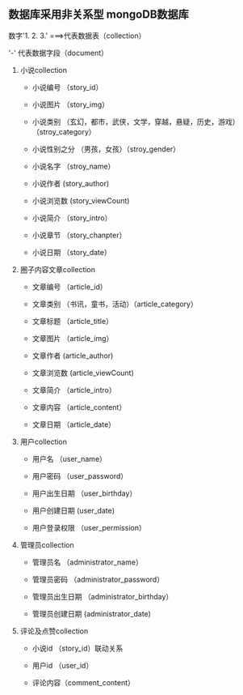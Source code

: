 ## 数据库采用非关系型 mongoDB数据库

数字'1. 2. 3.' ===>代表数据表（collection）

'-' 代表数据字段（document）

1. 小说collection

    - 小说编号 （story_id）

    - 小说图片 （story_img）

    - 小说类别 （玄幻，都市，武侠，文学，穿越，悬疑，历史，游戏）（stroy_category）

    - 小说性别之分 （男孩，女孩）（stroy_gender）

    - 小说名字 （stroy_name）

    - 小说作者 (story_author)

    - 小说浏览数 (story_viewCount)

    - 小说简介 （story_intro）

    - 小说章节 （story_chanpter）

    - 小说日期 （story_date）

2. 圈子内容文章collection

    - 文章编号 （article_id）

    - 文章类别 （书讯，童书，活动）（article_category）

    - 文章标题 （article_title）

    - 文章图片 （article_img）

    - 文章作者 (article_author)

    - 文章浏览数 (article_viewCount)

    - 文章简介 （article_intro）

    - 文章内容 （article_content）

    - 文章日期 （article_date）

3. 用户collection

    - 用户名 （user_name）

    - 用户密码 （user_password）

    - 用户出生日期 （user_birthday） 

    - 用户创建日期 (user_date)

    - 用户登录权限 （user_permission）

4. 管理员collection

    - 管理员名 （administrator_name）

    - 管理员密码 （administrator_password）

    - 管理员出生日期 （administrator_birthday） 

    - 管理员创建日期 (administrator_date)

5. 评论及点赞collection

    - 小说id （story_id）联动关系

    - 用户id （user_id）

    - 评论内容（comment_content）